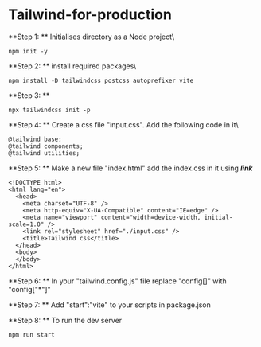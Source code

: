 # Tailwind-for-production



**Step 1: ** Initialises directory as a Node project\
```
npm init -y
```
**Step 2: ** install required packages\
```
npm install -D tailwindcss postcss autoprefixer vite
```
**Step 3: **
```
npx tailwindcss init -p
```
**Step 4: ** Create a css file "input.css". Add the following code in it\
```
@tailwind base;
@tailwind components;
@tailwind utilities;
```
**Step 5: ** Make a new file "index.html" add the index.css in it using ***link***
```
<!DOCTYPE html>
<html lang="en">
  <head>
    <meta charset="UTF-8" />
    <meta http-equiv="X-UA-Compatible" content="IE=edge" />
    <meta name="viewport" content="width=device-width, initial-scale=1.0" />
    <link rel="stylesheet" href="./input.css" />
    <title>Tailwind css</title>
  </head>
  <body>
  </body>
</html>

```
**Step 6: ** In your "tailwind.config.js" file replace "config[]" with "config["*"]"

**Step 7: ** Add "start":"vite" to your scripts in package.json

**Step 8: ** To run the dev server
```
npm run start
```
